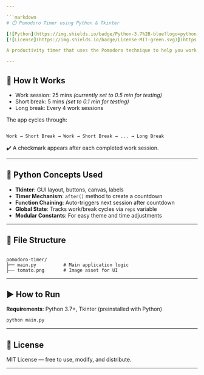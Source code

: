```yaml
---

```markdown
# ⏱️ Pomodoro Timer using Python & Tkinter

[![Python](https://img.shields.io/badge/Python-3.7%2B-blue?logo=python)](https://www.python.org/)
[![License](https://img.shields.io/badge/License-MIT-green.svg)](https://choosealicense.com/licenses/mit/)

A productivity timer that uses the Pomodoro technique to help you work in focused intervals. Built with Python and Tkinter for a simple GUI experience.

---
```


## 🍅 How It Works

- Work session: 25 mins *(currently set to 0.5 min for testing)*
- Short break: 5 mins *(set to 0.1 min for testing)*
- Long break: Every 4 work sessions

The app cycles through:
```

Work → Short Break → Work → Short Break → ... → Long Break

```

✔️ A checkmark appears after each completed work session.

---

## 🧠 Python Concepts Used

- **Tkinter**: GUI layout, buttons, canvas, labels
- **Timer Mechanism**: `after()` method to create a countdown
- **Function Chaining**: Auto-triggers next session after countdown
- **Global State**: Tracks work/break cycles via `reps` variable
- **Modular Constants**: For easy theme and time adjustments

---

## 📁 File Structure

```

pomodoro-timer/
├── main.py          # Main application logic
├── tomato.png       # Image asset for UI

````

---

## ▶️ How to Run

**Requirements**: Python 3.7+, Tkinter (preinstalled with Python)

```bash
python main.py
````

---

## 📄 License

MIT License — free to use, modify, and distribute.

---
